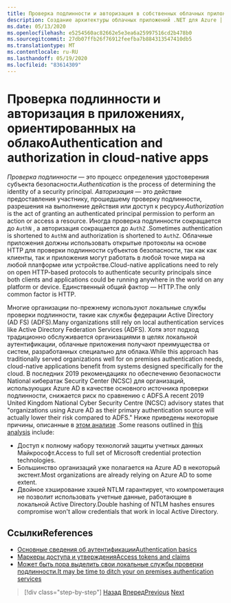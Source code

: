 ```yaml
---
title: Проверка подлинности и авторизация в собственных облачных приложениях
description: Создание архитектуры облачных приложений .NET для Azure | Проверка подлинности и авторизация в собственных облачных приложениях
ms.date: 05/13/2020
ms.openlocfilehash: e5254560ac82662e5e3ea6a25997516cd2b478b0
ms.sourcegitcommit: 27db07ffb26f76912feefba7b884313547410db5
ms.translationtype: MT
ms.contentlocale: ru-RU
ms.lasthandoff: 05/19/2020
ms.locfileid: "83614309"
---
```

# <a name="authentication-and-authorization-in-cloud-native-apps"></a><span data-ttu-id="f2f0e-103">Проверка подлинности и авторизация в приложениях, ориентированных на облако</span><span class="sxs-lookup"><span data-stu-id="f2f0e-103">Authentication and authorization in cloud-native apps</span></span>

<span data-ttu-id="f2f0e-104">*Проверка подлинности* — это процесс определения удостоверения субъекта безопасности.</span><span class="sxs-lookup"><span data-stu-id="f2f0e-104">*Authentication* is the process of determining the identity of a security principal.</span></span> <span data-ttu-id="f2f0e-105">*Авторизация* — это действие предоставления участнику, прошедшему проверку подлинности, разрешения на выполнение действия или доступ к ресурсу.</span><span class="sxs-lookup"><span data-stu-id="f2f0e-105">*Authorization* is the act of granting an authenticated principal permission to perform an action or access a resource.</span></span> <span data-ttu-id="f2f0e-106">Иногда проверка подлинности сокращается до `AuthN` , а авторизация сокращается до `AuthZ` .</span><span class="sxs-lookup"><span data-stu-id="f2f0e-106">Sometimes authentication is shortened to `AuthN` and authorization is shortened to `AuthZ`.</span></span> <span data-ttu-id="f2f0e-107">Облачные приложения должны использовать открытые протоколы на основе HTTP для проверки подлинности субъектов безопасности, так как как клиенты, так и приложения могут работать в любой точке мира на любой платформе или устройстве.</span><span class="sxs-lookup"><span data-stu-id="f2f0e-107">Cloud-native applications need to rely on open HTTP-based protocols to authenticate security principals since both clients and applications could be running anywhere in the world on any platform or device.</span></span> <span data-ttu-id="f2f0e-108">Единственный общий фактор — HTTP.</span><span class="sxs-lookup"><span data-stu-id="f2f0e-108">The only common factor is HTTP.</span></span>

<span data-ttu-id="f2f0e-109">Многие организации по-прежнему используют локальные службы проверки подлинности, такие как службы федерации Active Directory (AD FS) (ADFS).</span><span class="sxs-lookup"><span data-stu-id="f2f0e-109">Many organizations still rely on local authentication services like Active Directory Federation Services (ADFS).</span></span> <span data-ttu-id="f2f0e-110">Хотя этот подход традиционно обслуживается организациями в целях локальной аутентификации, облачные приложения получают преимущества от систем, разработанных специально для облака.</span><span class="sxs-lookup"><span data-stu-id="f2f0e-110">While this approach has traditionally served organizations well for on premises authentication needs, cloud-native applications benefit from systems designed specifically for the cloud.</span></span> <span data-ttu-id="f2f0e-111">В последних 2019 рекомендациях по обеспечению безопасности National кибератак Security Center (NCSC) для организаций, использующих Azure AD в качестве основного источника проверки подлинности, снижается риск по сравнению с ADFS.</span><span class="sxs-lookup"><span data-stu-id="f2f0e-111">A recent 2019 United Kingdom National Cyber Security Centre (NCSC) advisory states that "organizations using Azure AD as their primary authentication source will actually lower their risk compared to ADFS."</span></span> <span data-ttu-id="f2f0e-112">Ниже приведены некоторые причины, описанные в [этом анализе](https://oxfordcomputergroup.com/resources/o365-security-native-cloud-authentication/) .</span><span class="sxs-lookup"><span data-stu-id="f2f0e-112">Some reasons outlined in [this analysis](https://oxfordcomputergroup.com/resources/o365-security-native-cloud-authentication/) include:</span></span>

- <span data-ttu-id="f2f0e-113">Доступ к полному набору технологий защиты учетных данных Майкрософт.</span><span class="sxs-lookup"><span data-stu-id="f2f0e-113">Access to full set of Microsoft credential protection technologies.</span></span>
- <span data-ttu-id="f2f0e-114">Большинство организаций уже полагается на Azure AD в некоторый экстент.</span><span class="sxs-lookup"><span data-stu-id="f2f0e-114">Most organizations are already relying on Azure AD to some extent.</span></span>
- <span data-ttu-id="f2f0e-115">Двойное хэширование хэшей NTLM гарантирует, что компрометация не позволит использовать учетные данные, работающие в локальной Active Directory.</span><span class="sxs-lookup"><span data-stu-id="f2f0e-115">Double hashing of NTLM hashes ensures compromise won't allow credentials that work in local Active Directory.</span></span>

## <a name="references"></a><span data-ttu-id="f2f0e-116">Ссылки</span><span class="sxs-lookup"><span data-stu-id="f2f0e-116">References</span></span>

- [<span data-ttu-id="f2f0e-117">Основные сведения об аутентификации</span><span class="sxs-lookup"><span data-stu-id="f2f0e-117">Authentication basics</span></span>](https://docs.microsoft.com/azure/active-directory/develop/authentication-scenarios)
- [<span data-ttu-id="f2f0e-118">Маркеры доступа и утверждения</span><span class="sxs-lookup"><span data-stu-id="f2f0e-118">Access tokens and claims</span></span>](https://docs.microsoft.com/azure/active-directory/develop/access-tokens)
- [<span data-ttu-id="f2f0e-119">Может быть пора выделить свои локальные службы проверки подлинности.</span><span class="sxs-lookup"><span data-stu-id="f2f0e-119">It may be time to ditch your on premises authentication services</span></span>](https://oxfordcomputergroup.com/resources/o365-security-native-cloud-authentication/)

>[!div class="step-by-step"]
><span data-ttu-id="f2f0e-120">[Назад](identity.md)
>[Вперед](azure-active-directory.md)</span><span class="sxs-lookup"><span data-stu-id="f2f0e-120">[Previous](identity.md)
[Next](azure-active-directory.md)</span></span>
